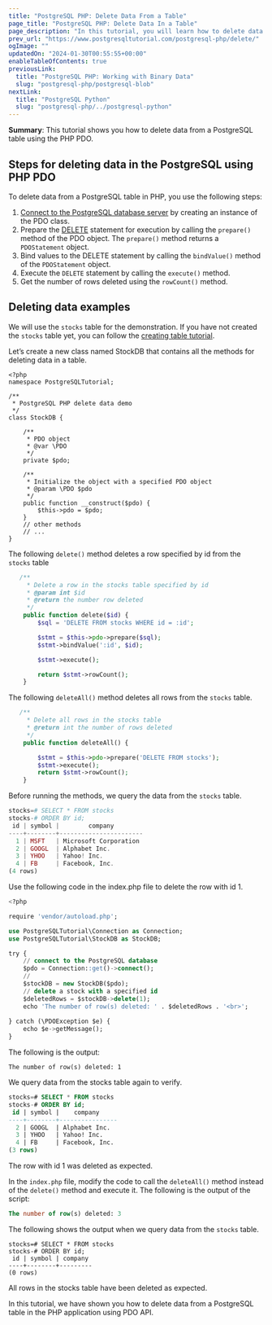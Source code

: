 ```yaml
---
title: "PostgreSQL PHP: Delete Data From a Table"
page_title: "PostgreSQL PHP: Delete Data In a Table"
page_description: "In this tutorial, you will learn how to delete data from a PostgreSQL table in PHP application using PDO API."
prev_url: "https://www.postgresqltutorial.com/postgresql-php/delete/"
ogImage: ""
updatedOn: "2024-01-30T00:55:55+00:00"
enableTableOfContents: true
previousLink: 
  title: "PostgreSQL PHP: Working with Binary Data"
  slug: "postgresql-php/postgresql-blob"
nextLink: 
  title: "PostgreSQL Python"
  slug: "postgresql-php/../postgresql-python"
---
```





**Summary**: This tutorial shows you how to delete data from a PostgreSQL table using the PHP PDO.


## Steps for deleting data in the PostgreSQL using PHP PDO

To delete data from a PostgreSQL table in PHP, you use the following steps:

1. [Connect to the PostgreSQL database server](connect) by creating an instance of the PDO class.
2. Prepare the [DELETE](../postgresql-tutorial/postgresql-delete) statement for execution by calling the `prepare()` method of the PDO object. The `prepare()` method returns a `PDOStatement` object.
3. Bind values to the DELETE statement by calling the `bindValue()` method of the `PDOStatement` object.
4. Execute the `DELETE` statement by calling the `execute()` method.
5. Get the number of rows deleted using the `rowCount()` method.


## Deleting data examples

We will use the `stocks` table for the demonstration. If you have not created the `stocks` table yet, you can follow the [creating table tutorial](create-tables).

Let’s create a new class named StockDB that contains all the methods for deleting data in a table.


```phpsql
<?php
namespace PostgreSQLTutorial;

/**
 * PostgreSQL PHP delete data demo
 */
class StockDB {

    /**
     * PDO object
     * @var \PDO
     */
    private $pdo;

    /**
     * Initialize the object with a specified PDO object
     * @param \PDO $pdo
     */
    public function __construct($pdo) {
        $this->pdo = $pdo;
    }
    // other methods
    // ...
}
```
The following `delete()` method deletes a row specified by id from the `stocks` table


```php
   /**
     * Delete a row in the stocks table specified by id
     * @param int $id
     * @return the number row deleted
     */
    public function delete($id) {
        $sql = 'DELETE FROM stocks WHERE id = :id';

        $stmt = $this->pdo->prepare($sql);
        $stmt->bindValue(':id', $id);

        $stmt->execute();

        return $stmt->rowCount();
    }
```
The following `deleteAll()` method deletes all rows from the `stocks` table.


```php
   /**
     * Delete all rows in the stocks table
     * @return int the number of rows deleted
     */
    public function deleteAll() {

        $stmt = $this->pdo->prepare('DELETE FROM stocks');
        $stmt->execute();
        return $stmt->rowCount();
    }
```
Before running the methods, we query the data from the `stocks` table.


```php
stocks=# SELECT * FROM stocks
stocks-# ORDER BY id;
 id | symbol |        company
----+--------+-----------------------
  1 | MSFT   | Microsoft Corporation
  2 | GOOGL  | Alphabet Inc.
  3 | YHOO   | Yahoo! Inc.
  4 | FB     | Facebook, Inc.
(4 rows)
```
Use the following code in the index.php file to delete the row with id 1\.


```sql
<?php

require 'vendor/autoload.php';

use PostgreSQLTutorial\Connection as Connection;
use PostgreSQLTutorial\StockDB as StockDB;

try {
    // connect to the PostgreSQL database
    $pdo = Connection::get()->connect();
    // 
    $stockDB = new StockDB($pdo);
    // delete a stock with a specified id
    $deletedRows = $stockDB->delete(1);
    echo 'The number of row(s) deleted: ' . $deletedRows . '<br>';
    
} catch (\PDOException $e) {
    echo $e->getMessage();
}

```
The following is the output:


```
The number of row(s) deleted: 1
```
We query data from the stocks table again to verify.


```sql
stocks=# SELECT * FROM stocks
stocks-# ORDER BY id;
 id | symbol |    company
----+--------+----------------
  2 | GOOGL  | Alphabet Inc.
  3 | YHOO   | Yahoo! Inc.
  4 | FB     | Facebook, Inc.
(3 rows)
```
The row with id 1 was deleted as expected.

In the `index.php` file, modify the code to call the `deleteAll()` method instead of the `delete()` method and execute it. The following is the output of the script:


```sql
The number of row(s) deleted: 3
```
The following shows the output when we query data from the `stocks` table.


```
stocks=# SELECT * FROM stocks
stocks-# ORDER BY id;
 id | symbol | company
----+--------+---------
(0 rows)
```
All rows in the stocks table have been deleted as expected.

In this tutorial, we have shown you how to delete data from a PostgreSQL table in the PHP application using PDO API.

